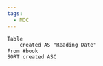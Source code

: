 ```yaml
---
tags:
  - MOC
---
```


```dataview
Table 
	created AS "Reading Date"
From #book
SORT created ASC
```

